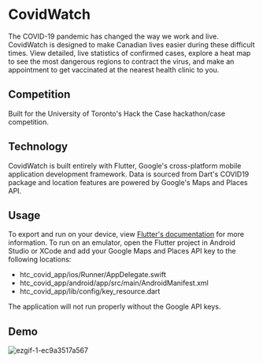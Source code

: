 # CovidWatch
The COVID-19 pandemic has changed the way we work and live. CovidWatch is designed to make Canadian lives easier during these difficult times. 
View detailed, live statistics of confirmed cases, explore a heat map to see the most dangerous regions to contract the virus, and make an appointment to get vaccinated at the nearest health clinic to you. 

## Competition
Built for the University of Toronto's Hack the Case hackathon/case competition.

## Technology
CovidWatch is built entirely with Flutter, Google's cross-platform mobile application development framework. Data is sourced from Dart's COVID19 package and location features are powered by Google's Maps and Places API.

## Usage
To export and run on your device, view [Flutter's documentation](https://flutter.dev/docs) for more information.
To run on an emulator, open the Flutter project in Android Studio or XCode and add your Google Maps and Places API key to the following locations:
* htc_covid_app/ios/Runner/AppDelegate.swift
* htc_covid_app/android/app/src/main/AndroidManifest.xml
* htc_covid_app/lib/config/key_resource.dart

The application will not run properly without the Google API keys.

## Demo
![ezgif-1-ec9a3517a567](https://user-images.githubusercontent.com/47598577/108583562-40430a00-7308-11eb-8603-0126c6d3b759.gif)

